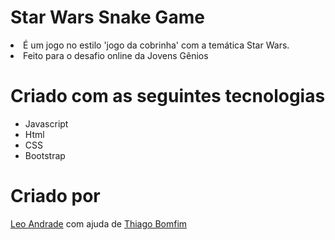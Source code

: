 # Star Wars Snake Game
<li>É um jogo no estilo 'jogo da cobrinha' com a temática Star Wars.
<li>Feito para o desafio online da Jovens Gênios

# Criado com as seguintes tecnologias
* Javascript
* Html
* CSS
* Bootstrap

# Criado por
[Leo Andrade](https://github.com/leoramos182) com ajuda de [Thiago Bomfim](https://github.com/BomfimThiago)
